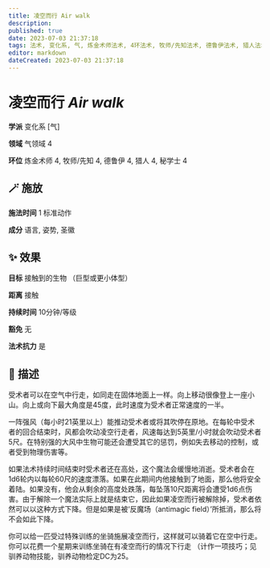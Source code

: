 ```yaml
---
title: 凌空而行 Air walk
description: 
published: true
date: 2023-07-03 21:37:18
tags: 法术, 变化系, 气, 炼金术师法术, 4环法术, 牧师/先知法术, 德鲁伊法术, 猎人法术, 秘学士法术, 气领域
editor: markdown
dateCreated: 2023-07-03 21:37:18
---
```


# **凌空而行** *Air walk*

**学派** 变化系 \[气\] 

**领域** 气领域 4

**环位** 炼金术师 4, 牧师/先知 4, 德鲁伊 4, 猎人 4, 秘学士 4

## 🪄 施放

**施法时间** 1 标准动作

**成分** 语言, 姿势, 圣徽

## ✨ 效果 

**目标** 接触到的生物 （巨型或更小体型） 

**距离** 接触  

**持续时间** 10分钟/等级 

**豁免** 无

**法术抗力** 是

## 📖 描述

受术者可以在空气中行走，如同走在固体地面上一样。向上移动很像登上一座小山。向上或向下最大角度是45度，此时速度为受术者正常速度的一半。

一阵强风（每小时21英里以上）能推动受术者或将其吹停在原地。在每轮中受术者的回合结束时，风都会吹动凌空行走者，风速每达到5英里/小时就会吹动受术者5尺。在特别强的大风中生物可能还会遭受其它的惩罚，例如失去移动的控制，或者受到物理伤害等。

如果法术持续时间结束时受术者还在高处，这个魔法会缓慢地消逝。受术者会在1d6轮内以每轮60尺的速度漂落。如果在此期间内他接触到了地面，那么他将安全着陆。如果没有，他会从剩余的高度处跌落，每坠落10尺距离将会遭受1d6点伤害。由于解除一个魔法实际上就是结束它，因此如果凌空而行被解除掉，受术者依然可以以这种方式下降。但是如果是被‘反魔场（antimagic field）’所抵消，那么将不会如此下降。

你可以给一匹受过特殊训练的坐骑施展凌空而行，这样就可以骑着它在空中行走。你可以花费一个星期来训练坐骑在有凌空而行的情况下行走 （计作一项技巧；见驯养动物技能，驯养动物检定DC为25。
    